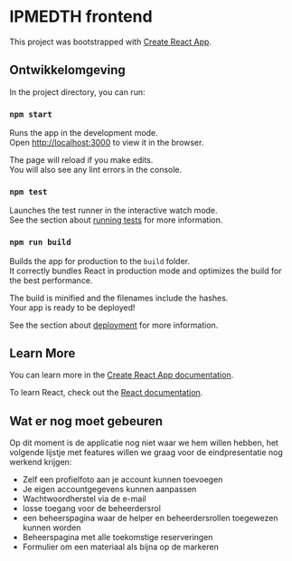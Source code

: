 # IPMEDTH frontend

This project was bootstrapped with [Create React App](https://github.com/facebook/create-react-app).

## Ontwikkelomgeving

In the project directory, you can run:

### `npm start`

Runs the app in the development mode.\
Open [http://localhost:3000](http://localhost:3000) to view it in the browser.

The page will reload if you make edits.\
You will also see any lint errors in the console.

### `npm test`

Launches the test runner in the interactive watch mode.\
See the section about [running tests](https://facebook.github.io/create-react-app/docs/running-tests) for more information.

### `npm run build`

Builds the app for production to the `build` folder.\
It correctly bundles React in production mode and optimizes the build for the best performance.

The build is minified and the filenames include the hashes.\
Your app is ready to be deployed!

See the section about [deployment](https://facebook.github.io/create-react-app/docs/deployment) for more information.

## Learn More

You can learn more in the [Create React App documentation](https://facebook.github.io/create-react-app/docs/getting-started).

To learn React, check out the [React documentation](https://reactjs.org/).

## Wat er nog moet gebeuren

Op dit moment is de applicatie nog niet waar we hem willen hebben, het volgende lijstje met features willen we graag voor de eindpresentatie nog werkend krijgen:

- Zelf een profielfoto aan je account kunnen toevoegen
- Je eigen accountgegevens kunnen aanpassen
- Wachtwoordherstel via de e-mail
- losse toegang voor de beheerdersrol
- een beheerspagina waar de helper en beheerdersrollen toegewezen kunnen worden
- Beheerspagina met alle toekomstige reserveringen
- Formulier om een materiaal als bijna op de markeren
